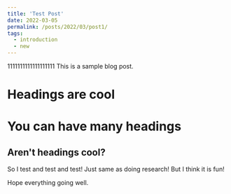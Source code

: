 ```yaml
---
title: 'Test Post'
date: 2022-03-05
permalink: /posts/2022/03/post1/
tags:
  - introduction
  - new
---
```

1111111111111111111
This is a sample blog post. 

Headings are cool
======

You can have many headings
======

Aren't headings cool?
------


So I test and test and test! Just same as doing research! 
But I think it is fun!

Hope everything going well.